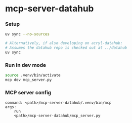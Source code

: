 # mcp-server-datahub

### Setup

```bash
uv sync --no-sources

# Alternatively, if also developing on acryl-datahub:
# Assumes the datahub repo is checked out at ../datahub
uv sync
```

### Run in dev mode

```bash
source .venv/bin/activate
mcp dev mcp_server.py
```

### MCP server config

```
command: <path>/mcp-server-datahub/.venv/bin/mcp
args:
    run
    <path>/mcp-server-datahub/mcp_server.py
```
